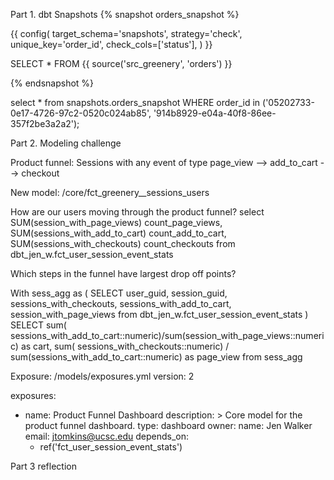 Part 1. dbt Snapshots
{% snapshot orders_snapshot %}

  {{
    config(
      target_schema='snapshots',
      strategy='check',
      unique_key='order_id',
      check_cols=['status'],
    )
  }}

  SELECT * FROM {{ source('src_greenery', 'orders') }}

{% endsnapshot %}

select * 
from  snapshots.orders_snapshot
WHERE order_id in ('05202733-0e17-4726-97c2-0520c024ab85', '914b8929-e04a-40f8-86ee-357f2be3a2a2');

Part 2. Modeling challenge

Product funnel: Sessions with any event of type page_view --> add_to_cart --> checkout

New model: /core/fct_greenery__sessions_users

How are our users moving through the product funnel?
select 
    SUM(session_with_page_views) count_page_views,
    SUM(sessions_with_add_to_cart) count_add_to_cart,
    SUM(sessions_with_checkouts) count_checkouts
from dbt_jen_w.fct_user_session_event_stats


Which steps in the funnel have largest drop off points?

With sess_agg as (
SELECT  user_guid,
        session_guid,
        sessions_with_checkouts, 
	      sessions_with_add_to_cart,
	      session_with_page_views
from dbt_jen_w.fct_user_session_event_stats
)
SELECT
    sum( sessions_with_add_to_cart::numeric)/sum(session_with_page_views::numeric) as cart,
    sum( sessions_with_checkouts::numeric) / sum(sessions_with_add_to_cart::numeric)  as page_view
from sess_agg  


Exposure: /models/exposures.yml
version: 2

exposures:  
  - name: Product Funnel Dashboard
    description: >
      Core model for the product funnel dashboard.
    type: dashboard
    owner:
      name: Jen Walker
      email: jtomkins@ucsc.edu
    depends_on:
      - ref('fct_user_session_event_stats')


Part 3 reflection

